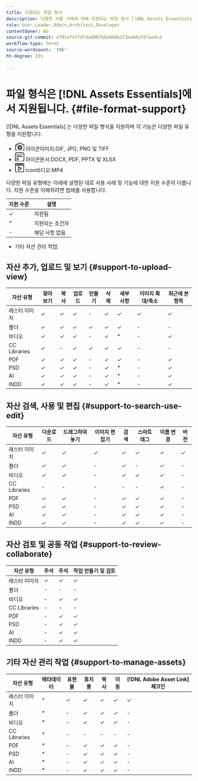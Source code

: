 ```yaml
---
title: 지원되는 파일 형식
description: 다양한 사용 사례에 대해 지원되는 파일 형식 [!DNL Assets Essentials]
role: User,Leader,Admin,Architect,Developer
contentOwner: AG
source-git-commit: e791ef4ffdfdad907b5e868b3f3eab0c597ae4cd
workflow-type: tm+mt
source-wordcount: '196'
ht-degree: 25%

---
```



# 파일 형식은 [!DNL Assets Essentials]에서 지원됩니다. {#file-format-support}

[!DNL Assets Essentials] 는 다양한 파일 형식을 지원하며 각 기능은 다양한 파일 유형을 지원합니다.

* ![이미지 파일 유형 ](assets/do-not-localize/image-icon.png) 아이콘이미지:GIF, JPG, PNG 및 TIFF
* ![문서 파일 유형 ](assets/do-not-localize/document-icon.png) 아이콘문서:DOCX, PDF, PPTX 및 XLSX
* ![비디오 파일 유형 ](assets/do-not-localize/video-icon.png) icon비디오:MP4

다양한 파일 유형에는 아래에 설명된 대로 사용 사례 및 기능에 대한 지원 수준이 다릅니다. 지원 수준을 이해하려면 범례를 사용합니다.

| 지원 수준 | 설명 |
|---------------|-------------------------|
| ✓ | 지원됨 |
| * | 지원되는 조건자 |
| - | 해당 사항 없음 |

* 기타 자산 관리 작업:

## 자산 추가, 업로드 및 보기 {#support-to-upload-view}

<!-- TBD: For AEM, AI files require the PDF option to be selected when saving the AI file.
-->

| 자산 유형 | 찾아보기 | 복사 | 업로드 | 만들기 | 삭제 | 세부 사항 | 이미지 확대/축소 | 최근에 본 항목 |
|---------------|----------|----------|----------|----------|----------|----------|------------|-----------------|
| 래스터 이미지 | ✓ | ✓ | ✓ | - | ✓ | ✓ | ✓ | ✓ |
| 폴더 | ✓ | ✓ | ✓ | ✓ | ✓ | ✓ | - | - |
| 비디오 | ✓ | ✓ | ✓ | - | ✓ | * | - | ✓ |
| CC Libraries | ✓ | - | ✓ | ✓ | ✓ | ✓ | - | - |
| PDF | ✓ | ✓ | ✓ | - | ✓ | ✓ | - | ✓ |
| PSD | ✓ | ✓ | ✓ | - | ✓ | * | - | ✓ |
| AI | ✓ | ✓ | ✓ | - | ✓ | * | - | ✓ |
| INDD | ✓ | ✓ | ✓ | - | ✓ | * | - | ✓ |

## 자산 검색, 사용 및 편집 {#support-to-search-use-edit}

| 자산 유형 | 다운로드 | 드래그하여 놓기 | 이미지 편집기 | 검색 | 스마트 태그 | 이름 변경 | 버전 |
|---------------|----------|---------------|--------------|----------|------------|----------|----------|
| 래스터 이미지 | ✓ | ✓ | ✓ | ✓ | ✓ | ✓ | ✓ |
| 폴더 | ✓ | ✓ | - | ✓ | - | ✓ | - |
| 비디오 | ✓ | ✓ | - | ✓ | ✓ | ✓ | - |
| CC Libraries | - | - | - | - | - | ✓ | - |
| PDF | ✓ | ✓ | - | ✓ | ✓ | ✓ | - |
| PSD | ✓ | ✓ | - | ✓ | ✓ | ✓ | - |
| AI | ✓ | ✓ | - | ✓ | ✓ | ✓ | - |
| INDD | ✓ | ✓ | - | ✓ | ✓ | ✓ | - |

## 자산 검토 및 공동 작업 {#support-to-review-collaborate}

| 자산 유형 | 주석 | 주석 | 작업 만들기 및 검토 |
|---------------|----------|----------|-------------------------|
| 래스터 이미지 | ✓ | ✓ | ✓ |
| 폴더 | - | - | - |
| 비디오 | - | ✓ | ✓ |
| CC Libraries | - | - | - |
| PDF | - | ✓ | ✓ |
| PSD | - | ✓ | ✓ |
| AI | - | ✓ | ✓ |
| INDD | - | ✓ | ✓ |

## 기타 자산 관리 작업 {#support-to-manage-assets}

| 자산 유형 | 메타데이터 | 표현물 | 휴지통 | 복사 | 이동 | [!DNL Adobe Asset Link] 체크인 |
|---------------|----------|------------|----------|----------|----------|----------------------------------|
| 래스터 이미지 | * | ✓ | ✓ | ✓ | ✓ | ✓ |
| 폴더 | * | - | ✓ | ✓ | ✓ | - |
| 비디오 | * | - | ✓ | ✓ | ✓ | - |
| CC Libraries | * | - | - | - | - | - |
| PDF | * | - | ✓ | ✓ | ✓ | - |
| PSD | * | - | ✓ | ✓ | ✓ | - |
| AI | * | - | ✓ | ✓ | ✓ | - |
| INDD | * | - | ✓ | ✓ | ✓ | - |

<!-- TBD: Saving template table separately.
| Asset type    | Features |
|---------------|----------|
| Raster images |          |
| Folders       |          |
| Videos        |          |
| CC Libraries  |          |
| PDF files     |          |
| PSD           |          |
| AI            |          |
| INDD          |          |

>[!MORELIKETHIS]
>
>* []()
-->
